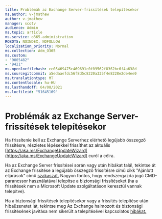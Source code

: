 ```yaml
---
title: Problémák az Exchange Server-frissítések telepítésekor
ms.author: v-jmathew
author: v-jmathew
manager: scotv
audience: Admin
ms.topic: article
ms.service: o365-administration
ROBOTS: NOINDEX, NOFOLLOW
localization_priority: Normal
ms.collection: Adm_O365
ms.custom:
- "9005482"
- "9421"
ms.openlocfilehash: cc05469475c469691c0f09562f8362bc6f4a638d
ms.sourcegitcommit: a5edaaefdc56f8d5c8220a335f4e8228e2de4ee0
ms.translationtype: MT
ms.contentlocale: hu-HU
ms.lasthandoff: 04/08/2021
ms.locfileid: "51645169"
---
```

# <a name="issues-when-installing-exchange-server-updates"></a>Problémák az Exchange Server-frissítések telepítésekor

Ha frissítenie kell az Exchange Serverhez elérhető legújabb összegző frissítésre, részletes lépésekkel frissíthet az aktuális [https://aka.ms/ExchangeUpdateWizard](https://aka.ms/ExchangeUpdateWizard) curól a célra.

Ha az Exchange Server frissítései során vagy után hibákat talál, tekintse át az Exchange frissítése a legújabb összegző frissítésre című cikk "Ajánlott eljárások" című [szakaszát.](https://docs.microsoft.com/Exchange/plan-and-deploy/install-cumulative-updates) Nagyon fontos, hogy rendszergazda jogú CMD-parancssor használatával telepítse a biztonsági frissítéseket (ha a frissítések nem a Microsoft Update szolgáltatáson keresztül vannak telepítve).

Ha a biztonsági frissítések telepítésekor vagy a frissítés telepítése után hibaüzenetet lát, tekintse meg Az Exchange halmozott és biztonsági frissítésének javítása nem sikerült a telepítésével kapcsolatos [hibákat.](https://aka.ms/exupdatefaq)

